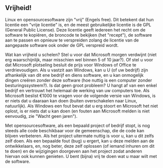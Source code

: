 



<h2>Vrijheid!</h2>

Linux en opensourcesoftware zijn "vrij" (Engels free). Dit betekent
dat hun licentie een "vrije licentie" is, en de meest gebruikelijke
licentie is de GPL (General Public License). Deze licentie geeft
iedereen het recht om de software te kopiëren, de broncode te bekijken
(het "recept"), de software aan te passen en opnieuw te verspreiden zolang
de licentie van de aangepaste software ook onder de GPL verspreid wordt.


Wat kan vrijheid u schelen? Stel u voor dat Microsoft morgen verdwijnt
(niet erg waarschijnlijk, maar misschien wel binnen 5 of 10 
jaar?). Of stel u voor dat Microsoft plotseling besluit de prijs voor
Windows of Office te verdrievoudigen. Als u vastzit aan Windows, kan u
U (of uw bedrijf) zijn afhankelijk van dit ene bedrijf en diens software,
en u kan onmogelijk dingen creëren zonder deze software (hoe nuttig is
een computer zonder besturingssysteem?). Is dat geen groot probleem? U
hangt af van een enkel bedrijf en vertrouwt het helemaal de werking
van uw computers toe. Als Microsoft beslist €1000 te vragen voor de
volgende versie van Windows, is er niets dat u daaraan kan doen (buiten
overschakelen naar Linux, natuurlijk). Als Windows een fout bevat
dat u erg stoort en Microsoft het niet oplost, is er niets dat u kan doen
(en fouten aan Microsoft melden is niet eenvoudig, zie "Wacht geen jaren"). 

Met opensourcesoftware, als een bepaald project of bedrijf stopt, 
is nog steeds alle code beschikbaar voor de gemeenschap, die de code
kan blijven verbeteren. Als het project uitermate nuttig is voor u, kan
u dit zelfs zelf doen. Als een bepaalde fout (bug) u ergert, kan u deze
melden aan de ontwikkelaars, en, nog beter, deze zelf oplossen (of iemand
inhuren om dit te doen) en de wijzigingen doorgeven aan het project
zodat anderen hiervan ook kunnen genieten. U bent (bijna) vrij te doen
wat u maar wilt met de software.




